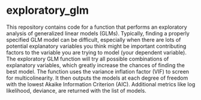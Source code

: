 # exploratory_glm

This repository contains code for a function that performs an exploratory analysis of generalized linear models (GLMs). Typically, finding a properly specified GLM model can be difficult, especially when there are lots of potential explanatory variables you think might be important contributing factors to the variable you are trying to model (your dependent variable). The exploratory GLM function will try all possible combinations of explanatory variables, which greatly increase the chances of finding the best model. The function uses the variance inflation factor (VIF) to screen for multicolinearity. It then outputs the models at each degree of freedom with the lowest Akaike Information Criterion (AIC). Additional metrics like log likelihood, deviance, are returned with the list of models. 
